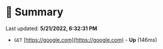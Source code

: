 # 📖 Summary
Last updated: **5/21/2022, 6:32:31 PM**

- `GET` [https://google.com](https://google.com) - **Up** (146ms)
